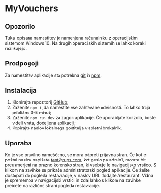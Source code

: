 # MyVouchers

## Opozorilo

Tukaj opisana namestitev je namenjena računalniku z operacijskim sistemom Windows 10. Na drugih operacijskih sistemih se lahko koraki razlikujejo.

## Predpogoji

Za namestitev aplikacije sta potrebna [git](https://git-scm.com/) in [npm](https://docs.npmjs.com/downloading-and-installing-node-js-and-npm).

## Instalacija

1. Klonirajte repozitorij [GitHub](https://github.com/ImKikoG/My-Vouchers-Web);
2. Zaženite `npm i`, da namestite vse zahtevane odvisnosti. To lahko traja približno 3-5 minut;
3. Zaženite `npm run dev` za zagon aplikacije. Če uporabljate konzolo, boste videli vrata, dodeljena aplikaciji;
4. Kopirajte naslov lokalnega gostitelja v spletni brskalnik.

## Uporaba

Ko je vse pravilno nameščeno, se mora odpreti prijavna stran. Če kot e-poštni naslov napišete test@rups.com, kot geslo pa admin1, morate biti preusmerjeni na prazno korensko stran, ki vsebuje le navigacijsko vrstico. S klikom na zavihke se prikaže administratorski pogled aplikacije.
Če želite dostopati do pogleda restavracije, v naslov URL dodajte /restaurant. Vidna je sprememba v navigacijski vrstici in zdaj lahko s klikom na zavihke preidete na različne strani pogleda restavracije. 